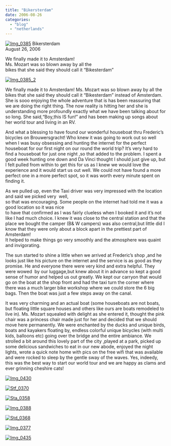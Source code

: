```yaml
---
title: "Bikersterdam"
date: 2006-08-26
categories: 
  - "blog"
  - "netherlands"
---
```


 [![Img_0385](https://pub-ac94b3f306b24c0dba4238943c97f2e1.r2.dev/2008/05/07/img_0385.png "Img_0385")](https://pub-ac94b3f306b24c0dba4238943c97f2e1.r2.dev/photos/uncategorized/2008/05/07/img_0385.png) Bikersterdam  
August 26, 2006

We finally made it to Amsterdam!  
Ms. Mozart was so blown away by all the  
bikes that she said they should call it “Bikesterdam”

<!--more-->

[![Img_0385_2](https://pub-ac94b3f306b24c0dba4238943c97f2e1.r2.dev/2008/05/07/img_0385_2.png "Img_0385_2")](https://pub-ac94b3f306b24c0dba4238943c97f2e1.r2.dev/photos/uncategorized/2008/05/07/img_0385_2.png)

We finally made it to Amsterdam! Ms. Mozart was so blown away by all the bikes that she said they should call it “Bikesterdam” instead of Amsterdam. She is sooo enjoying the whole adventure that is has been reassuring that we are doing the right thing. The now reality is hitting her and she is understanding more profoundly exactly what we have been talking about for so long. She said,“Boy,this IS fun!” and has been making up songs about her world tour and living in an RV.

And what a blessing to have found our wonderful houseboat thru Frederic’s bicycles on Brouwersgracht! Who knew it was going to work out so well when I was busy obsessing and hunting the internet for the perfect houseboat for our first night on our round the world trip? It’s very hard to find a houseboat for just one night ,so that added to the problem. I spent a good week hunting one down and Da Vinci thought I should just give up, but I felt pulled from within to get this for us as I knew we would love the experience and it would start us out well. We could not have found a more perfect one in a more perfect spot, so it was worth every minute spent on finding it.

As we pulled up, even the Taxi driver was very impressed with the location and said we picked very  well,  
so that was encouraging. Some people on the internet had told me it was a good location so it was nice  
to have that confirmed as I was fairly clueless when I booked it and it’s not like I had much choice. I knew it was close to the central station and that the place we bought the camper (B& W campers) was also central,but little did I know that they were only about a block apart in the prettiest part of Amsterdam!  
It helped to make things go very smoothly and the atmosphere was quaint and invigorating.

The sun started to shine a little when we arrived at Frederic’s shop ,and he  looks just like his picture on the internet and the service is as good as they promise. He and everyone there were very kind and extra helpful. They were wowed  by our luggage,but knew about it in advance so kept a good sense of humor and helped us out greatly. We kept our carryon that would go on the boat at the shop front and had the taxi turn the corner where there was a much larger bike workshop where we could store the 6 big bags. Then the boat was just a few steps away on the canal.

It was very charming and an actual boat (some houseboats are not boats, but floating little square houses and others like ours are boats remodeled to live in). Ms. Mozart squealed with delight as she entered it, thought the pink chair was a princess chair made just for her and decided that we should move here permanently. We were enchanted by the ducks and unique birds, boats and kayakers floating by, endless colorful unique bicycles (with multi kids, balloons etc) going over the bridge and the entire ambiance. We strolled a bit around this lovely part of the city ,played at a park, picked up some delicious sandwiches to eat in our new abode, enjoyed the night lights, wrote a quick note home with pics on the free wifi that was available and were rocked to sleep by the gentle sway of the waves. Yes, indeedy, this was the best way to start our world tour and we are happy as clams and ever grinning cheshire cats!

[![Img_0430](https://pub-ac94b3f306b24c0dba4238943c97f2e1.r2.dev/2008/05/07/img_0430.png "Img_0430")](https://pub-ac94b3f306b24c0dba4238943c97f2e1.r2.dev/photos/uncategorized/2008/05/07/img_0430.png)

[![Stf_0370](https://pub-ac94b3f306b24c0dba4238943c97f2e1.r2.dev/2008/05/07/stf_0370.png "Stf_0370")](https://pub-ac94b3f306b24c0dba4238943c97f2e1.r2.dev/photos/uncategorized/2008/05/07/stf_0370.png)

[![Sta_0358](https://pub-ac94b3f306b24c0dba4238943c97f2e1.r2.dev/2008/05/07/sta_0358.png "Sta_0358")](https://pub-ac94b3f306b24c0dba4238943c97f2e1.r2.dev/photos/uncategorized/2008/05/07/sta_0358.png)

[![Img_0388](https://pub-ac94b3f306b24c0dba4238943c97f2e1.r2.dev/2008/05/07/img_0388.png "Img_0388")](https://pub-ac94b3f306b24c0dba4238943c97f2e1.r2.dev/photos/uncategorized/2008/05/07/img_0388.png)

[![Std_0368](https://pub-ac94b3f306b24c0dba4238943c97f2e1.r2.dev/2008/05/07/std_0368.png "Std_0368")](https://pub-ac94b3f306b24c0dba4238943c97f2e1.r2.dev/photos/uncategorized/2008/05/07/std_0368.png)

[![Img_0377](https://pub-ac94b3f306b24c0dba4238943c97f2e1.r2.dev/2008/05/07/img_0377.png "Img_0377")](https://pub-ac94b3f306b24c0dba4238943c97f2e1.r2.dev/photos/uncategorized/2008/05/07/img_0377.png)

[![Img_0435](https://pub-ac94b3f306b24c0dba4238943c97f2e1.r2.dev/2008/05/07/img_0435.png "Img_0435")](https://pub-ac94b3f306b24c0dba4238943c97f2e1.r2.dev/photos/uncategorized/2008/05/07/img_0435.png)
